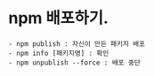# npm 배포하기.

    - npm publish : 자신이 만든 패키지 배포
    - npm info [패키지명] : 확인
    - npm unpublish --force : 배포 중단